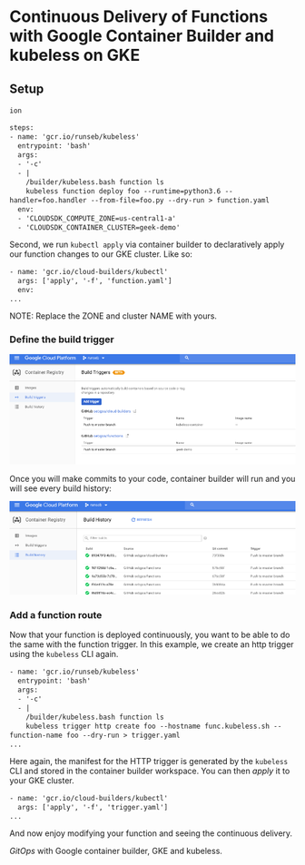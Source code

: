 # Continuous Delivery of Functions with Google Container Builder and kubeless on GKE

## Setup





```
ion

```



```
steps:
- name: 'gcr.io/runseb/kubeless'
  entrypoint: 'bash'
  args:
  - '-c'
  - |
    /builder/kubeless.bash function ls
    kubeless function deploy foo --runtime=python3.6 --handler=foo.handler --from-file=foo.py --dry-run > function.yaml
  env:
  - 'CLOUDSDK_COMPUTE_ZONE=us-central1-a'
  - 'CLOUDSDK_CONTAINER_CLUSTER=geek-demo'
```

Second, we run `kubectl apply` via container builder to declaratively apply our function changes to our GKE cluster. Like so:

```
- name: 'gcr.io/cloud-builders/kubectl'
  args: ['apply', '-f', 'function.yaml']
  env:
...
```

NOTE: Replace the ZONE and cluster NAME with yours.

### Define the build trigger

![](./images/triggers.png)

Once you will make commits to your code, container builder will run and you will see every build history:

![](./images/builds.png)


### Add a function route

Now that your function is deployed continuously, you want to be able to do the same with the function trigger. In this example, we create an http trigger using the `kubeless` CLI again.


```
- name: 'gcr.io/runseb/kubeless'
  entrypoint: 'bash'
  args:
  - '-c'
  - |
    /builder/kubeless.bash function ls
    kubeless trigger http create foo --hostname func.kubeless.sh --function-name foo --dry-run > trigger.yaml
...
```



Here again, the manifest for the HTTP trigger is generated by the `kubeless` CLI and stored in the container builder workspace. You can then _apply_ it to your GKE cluster.

```
- name: 'gcr.io/cloud-builders/kubectl'
  args: ['apply', '-f', 'trigger.yaml']
...
```

And now enjoy modifying your function and seeing the continuous delivery.

_GitOps_ with Google container builder, GKE and kubeless.
